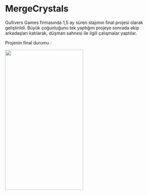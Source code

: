 # MergeCrystals
Gullivers Games firmasında 1,5 ay süren stajımın final projesi olarak geliştirildi.
Büyük çoğunluğunu tek yaptığım projeye sonrada ekip arkadaşları katılarak, düşman sahnesi ile ilgili çalışmalar yaptılar.

Projenin final durumu : 

<img src="https://github.com/mustafaAkgul1/MergeCrystals/blob/main/MergeCrystals/Assets/_Project%20Assets/MergeCrystals.gif" width="250" height="450">

